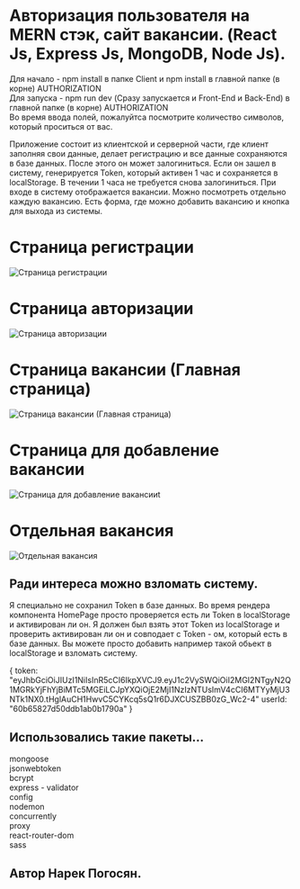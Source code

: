 # Авторизация пользователя на MERN стэк, сайт вакансии. (React Js, Express Js, MongoDB, Node Js).

Для начало - npm install в папке Client и npm install в главной папке (в корне) AUTHORIZATION <br />
Для запуска - npm run dev (Сразу запускается и Front-End и Back-End) в главной папке (в корне) AUTHORIZATION <br />
Во время ввода полей, пожалуйтса посмотрите количество символов, который проситься от вас.

Приложение состоит из клиентской и серверной части, где клиент заполняя свои данные, делает регистрацию и все данные сохраняются в базе данных. После этого он может залогиниться. Если он зашел в систему, генерируется Token, который активен 1 час и сохраняется в localStorage. В течении 1 часа не требуется снова залогиниться. При входе в систему отображается вакансии. Можно посмотреть отдельно каждую вакансию. Есть форма, где можно добавить вакансию и кнопка для выхода из системы.  

# Страница регистрации

![Страница регистрации](https://i.imgur.com/15Y2nhV.png "Страница регистрации")

# Страница авторизации

![Страница авторизации](https://imgur.com/XqZGQCv "Страница авторизации")

# Страница вакансии (Главная страница)

![Страница вакансии (Главная страница)](https://imgur.com/p68HXFp "Страница вакансии (Главная страница)")

# Страница для добавление вакансии

![Страница для добавление вакансииt](https://imgur.com/15Y2nhV "Страница для добавление вакансии")

# Отдельная вакансия

![Отдельная вакансия](https://imgur.com/eU4rTg2 "Отдельная вакансия")

## Ради интереса можно взломать систему.

Я специально не сохранил Token в базе данных. Во время рендера компонента HomePage просто проверяется есть ли Token в localStorage и активирован ли он. Я должен был взять этот Token из localStorage и проверить активирован ли он и совподает с Token - ом, который есть в базе данных. Вы можете просто добавить например такой обьект в localStorage и взломать систему. 

{
    token: "eyJhbGciOiJIUzI1NiIsInR5cCI6IkpXVCJ9.eyJ1c2VySWQiOiI2MGI2NTgyN2Q1MGRkYjFhYjBiMTc5MGEiLCJpYXQiOjE2MjI1NzIzNTUsImV4cCI6MTYyMjU3NTk1NX0.tHglAuCH1HwvC5CYKcq5sQ1r6DJXCUSZBB0zG_Wc2-4"
    userId: "60b65827d50ddb1ab0b1790a"
}

## Использовались такие пакеты...

mongoose <br />
jsonwebtoken <br />
bcrypt <br />
express - validator <br />
config <br />
nodemon <br />
concurrently <br />
proxy <br />
react-router-dom <br />
sass <br />

## Автор Нарек Погосян.
